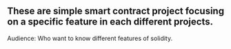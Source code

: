 ## These are simple smart contract project focusing on a specific feature in each different projects.

Audience: Who want to know different features of solidity.